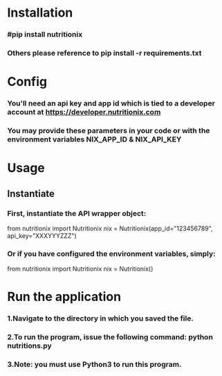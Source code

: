 # Installation
### #pip install nutritionix
### Others please reference to pip install -r requirements.txt

# Config
### You'll need an api key and app id which is tied to a developer account at https://developer.nutritionix.com
### You may provide these parameters in your code or with the environment variables NIX_APP_ID & NIX_API_KEY

# Usage
## Instantiate
### First, instantiate the API wrapper object:
from nutritionix import Nutritionix
nix = Nutritionix(app_id="123456789", api_key="XXXYYYZZZ")
### Or if you have configured the environment variables, simply:
from nutritionix import Nutritionix
nix = Nutritionix()

# Run the application
### 1.Navigate to the directory in which you saved the file.
### 2.To run the program, issue the following command: python nutritions.py
### 3.Note: you must use Python3 to run this program.
